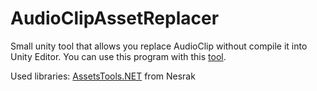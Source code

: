 # AudioClipAssetReplacer
Small unity tool that allows you replace AudioClip without compile it into Unity Editor.
You can use this program with this [tool](https://github.com/uyjulian/oggvorbis2fsb5).

Used libraries:
[AssetsTools.NET](https://github.com/nesrak1/AssetsTools.NET/tree/main) from Nesrak
